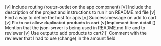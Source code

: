 [v] Include routing (router-outlet on the app component)
[v] Include the description of the project and instructions to run it on README.md file
[v] Find a way to define the host for apis
[v] Success message on add to cart
[v] Fix to not allow duplicated products in cart
[v] Implement item detail
[] Mention that the json-server is being used in README.md file and to reviewer
[v] Use output to add products to cart?
[] Comment with the reviewer that I had to use (change) in the amount field